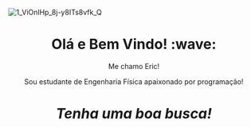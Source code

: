 ![1_ViOnlHp_8j-y8ITs8vfk_Q](https://user-images.githubusercontent.com/81690594/130726554-4815472c-eeb2-4c7f-964e-86bdc6b911b9.gif)
<h1 align='center'> Olá e Bem Vindo! :wave:</h1>
<p align='center'>
Me chamo Eric!
</p>
<p align='center'>Sou estudante de Engenharia Física apaixonado por programação!</p>
<h1 align='center'><i>Tenha uma boa busca!</i></h1>
